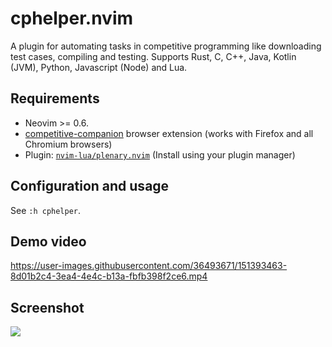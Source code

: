 # cphelper.nvim
A plugin for automating tasks in competitive programming like downloading test cases, compiling and testing. Supports Rust, C, C++, Java, Kotlin (JVM), Python, Javascript (Node) and Lua.

## Requirements
- Neovim >= 0.6.
- [competitive-companion](https://github.com/jmerle/competitive-companion) browser extension (works with Firefox and all Chromium browsers)
- Plugin: [`nvim-lua/plenary.nvim`](https://github.com/nvim-lua/plenary.nvim/) (Install using your plugin manager)


## Configuration and usage

See `:h cphelper`.

## Demo video

https://user-images.githubusercontent.com/36493671/151393463-8d01b2c4-3ea4-4e4c-b13a-fbfb398f2ce6.mp4

## Screenshot
<img src="https://user-images.githubusercontent.com/36493671/151689451-898e9a88-e07a-4faa-9691-1be322a15850.png" />
